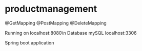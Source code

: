 # productmanagement

@GetMapping
@PostMapping
@DeleteMapping

Running on localhost:8080\n
Database mySQL localhost:3306

Spring boot application 
